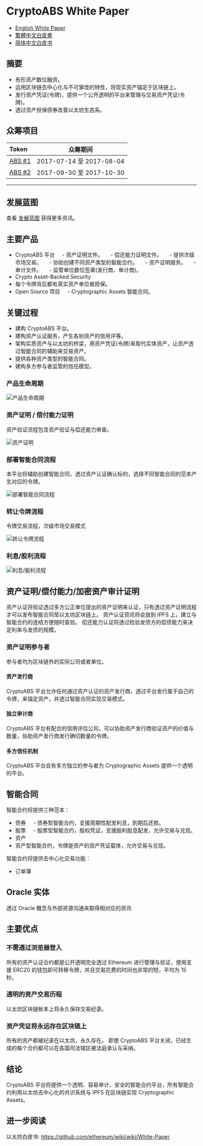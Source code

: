 # CryptoABS White Paper

- [English White Paper](./README.md) 
- [繁體中文白皮書](./README_zh.md)
- [简体中文白皮书](./README_cn.md)

## 摘要

- 有形资产数位融资。
- 运用区块链去中心化与不可窜改的特性，将现实资产锚定于区块链上。
- 发行资产凭证(令牌)，提供一个公开透明的平台来管理与交易资产凭证(令牌)。
- 透过资产担保债券改善以太坊生态系。

## 众筹项目

| Token | 众筹期间 |
|:------|:--------------:|
| [ABS #1](./tokens/CABS/CABS_TOKEN_cn.md) | 2017-07-14 至 2017-08-04 |
| [ABS #2](./tokens/CABS_ZZ/CABS_TOKEN_ZZ_cn.md) | 2017-09-30 至 2017-10-30 |

----

## 发展蓝图

查看 [发展蓝图](./ROAD_MAP_cn.md) 获得更多资讯。

## 主要产品

- CryptoABS 平台
    - 资产证明文件。
    - 偿还能力证明文件。
    - 提供次级市场交易。
    - 协助创建不同资产类型的智能合约。
    - 资产证明服务。
    - 审计文件。
    - 监管单位数位签章(发行商、审计商)。
- Crypto Asset-Backed Security
- 每个令牌背后都有真实资产单位做担保。
- Open Source 项目
    - Cryptographic Assets 智能合同。

## 关键过程

- 建构 CryptoABS 平台。
- 建构资产认证服务，产生各别资产的信用评等。
- 架构实质资产与以太坊的桥梁，用资产凭证(令牌)来取代实体资产，让资产透过智能合同的辅助来交易资产。
- 提供各种资产类型的智能合同。
- 建构多方参与者监管的信任模型。

### 产品生命周期

![产品生命周期](./images/cn/Product_Life_Cycle.png)

### 资产证明 / 偿付能力证明

资产验证流程包含资产验证与偿还能力审查。

![资产证明](./images/cn/Proof_of_Assets.png)

### 部署智能合同流程

本平台将辅助创建智能合同，透过资产认证确认标的，选择不同智能合同的范本产生对应的令牌。

![部署智能合同流程](./images/cn/Deploy_Smart_Contract.png)

### 转让令牌流程

令牌交易流程，次级市场交易模式

![转让令牌流程](./images/cn/Token_Trade.png)

### 利息/股利流程

![利息/股利流程](./images/cn/Issue_Interest_Flow.png)

## 资产证明/偿付能力/加密资产审计证明

资产认证将验证透过多方公正单位提出的资产证明来认证，只有透过资产证明流程才可以发布智能合同至以太坊区块链上。
资产认证资讯将会放到 IPFS 上，建立与智能合约的连结方便随时查验。
偿还能力认证将透过检验发债方的偿债能力来决定利率与发债的规模。

### 资产证明参与者

参与者均为区块链外的实际公司或者单位。

#### 资产发行商

CryptoABS 平台允许任何通过资产认证的资产发行商，透过平台发行属于自己的令牌，来锚定资产，并透过智能合同实现交易模式。

#### 独立审计商

CryptoABS 平台有配合的信用评估公司，可以协助资产发行商验证资产的价值与数量，协助资产发行商发行确切数量的令牌。

#### 多方信任机制

CryptoABS 平台会有多方独立的参与者为 Cryptographic Assets 提供一个透明的平台。

## 智能合同

智能合约将提供三种范本：
- 债券
    - 债券型智能合约，支援周期性配发利息，到期后还款。
- 股票
    - 股票型智能合约，股权凭证，支援股利股息配发，允许交易与兑现。
- 资产
- 资产型智能合约，令牌是资产的资产凭证载体，允许交易与兑现。

智能合约将提供去中心化交易功能：
- 订单簿

## Oracle 实体

透过 Oracle 概念与外部资源沟通来取得相对应的资讯

## 主要优点

### 不需透过浏览器登入

所有的资产认证合约都是公开透明完全透过 Ethereum 进行管理与验证，使用支援 ERC20 的钱包即可转移令牌，并且交易花费的时间也非常的短，平均为 15 秒。

### 透明的资产交易历程

以太坊区块链帐本上将永久保存交易纪录。

### 资产凭证将永远存在区块链上

所有的资产都被纪录在以太坊，永久存在。
即使 CryptoABS 平台关闭，已经生成的每个合约都可以在各国司法辖区被法庭承认与采纳。

## 结论

CryptoABS 平台将提供一个透明、容易审计、安全的智能合约平台，所有智能合约利用以太坊去中心化的共识系统与 IPFS 在区块链实现 Cryptographic Assets。

## 进一步阅读
以太坊白皮书: https://github.com/ethereum/wiki/wiki/White-Paper
